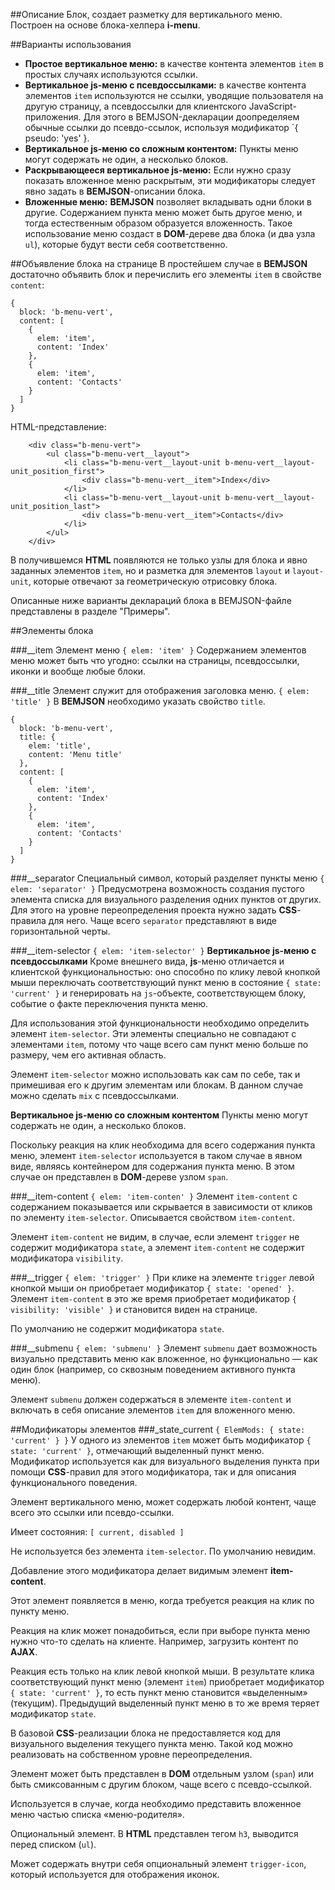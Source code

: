 ##Описание
Блок, создает разметку для вертикального меню. Построен на основе блока-хелпера **i-menu**.

##Варианты использования

* **Простое вертикальное меню:** в качестве контента элементов `item` в простых случаях используются ссылки.
* **Вертикальное js-меню с псевдоссылками:** в качестве контента элементов `item` используются не ссылки, уводящие пользователя на другую страницу, а псевдоссылки для клиентского JavaScript-приложения. Для этого в BEMJSON-декларации доопределяем обычные ссылки до псевдо-ссылок, используя модификатор `{ pseudo: 'yes' }.
* **Вертикальное js-меню со сложным контентом:** Пункты меню могут содержать не один, а несколько блоков.
* **Раскрывающееся вертикальное js-меню:** Если нужно сразу показать вложенное меню раскрытым, эти модификаторы следует явно задать в **BEMJSON**-описании блока.
* **Вложенные меню:** **BEMJSON** позволяет вкладывать одни блоки в другие. Содержанием пункта меню может быть другое меню, и тогда естественным образом образуется вложенность.
Такое использование меню создаст в **DOM**-дереве два блока (и два узла `ul`), которые будут вести себя соответственно.

##Объявление блока на странице
В простейшем случае в **BEMJSON** достаточно объявить блок и перечислить его элементы `item` в свойстве `content`:

```bemjson
{
  block: 'b-menu-vert',
  content: [
    {
      elem: 'item',
      content: 'Index'
    },
    {
      elem: 'item',
      content: 'Contacts'
    }
  ]
}
```
HTML-представление:

```
	<div class="b-menu-vert">
		<ul class="b-menu-vert__layout">
			<li class="b-menu-vert__layout-unit b-menu-vert__layout-unit_position_first">
				<div class="b-menu-vert__item">Index</div>
			</li>
			<li class="b-menu-vert__layout-unit b-menu-vert__layout-unit_position_last">
				<div class="b-menu-vert__item">Contacts</div>
			</li>
		</ul>
	</div>
```
В получившемся **HTML** появляются не только узлы для блока и явно заданных элементов `item`, но и разметка для элементов `layout` и `layout-unit`, которые отвечают за геометрическую отрисовку блока.

Описанные ниже варианты деклараций блока в BEMJSON-файле представлены в разделе "Примеры".

##Элементы блока

###__item
Элемент меню
`{ elem: 'item' }`
Содержанием элементов меню может быть что угодно: ссылки на страницы, псевдоссылки, иконки и вообще любые блоки.

###__title
Элемент служит для отображения заголовка меню.
`{ elem: 'title' }`
В **BEMJSON** необходимо указать свойство `title`.

```bemjson
{
  block: 'b-menu-vert',
  title: {
    elem: 'title',
    content: 'Menu title'
  },
  content: [
    {
      elem: 'item',
      content: 'Index'
    },
    {
      elem: 'item',
      content: 'Contacts'
    }
  ]
}
```
###__separator
Специальный символ, который разделяет пункты меню
`{ elem: 'separator' }`
Предусмотрена возможность создания пустого элемента списка для визуального разделения одних пунктов от других.
Для этого на уровне переопределения проекта нужно задать **CSS**-правила для него.
Чаще всего `separator` представляют в виде горизонтальной черты.

###__item-selector
`{ elem: 'item-selector' }`
**Вертикальное js-меню с псевдоссылками**
Кроме внешнего вида, **js**-меню отличается и клиентской функциональностью: оно способно по клику левой кнопкой мыши переключать соответствующий пункт меню в состояние `{ state: 'current' }` и генерировать на `js`-объекте, соответствующем блоку, событие о факте переключения пункта меню.

Для использования этой функциональности необходимо определить элемент `item-selector`. Эти элементы специально не совпадают с элементами `item`, потому что чаще всего сам пункт меню больше по размеру, чем его активная область.

Элемент `item-selector` можно использовать как сам по себе, так и примешивая его к другим элементам или блокам. В данном случае можно сделать `mix` с псевдоссылками.

**Вертикальное js-меню со сложным контентом**
Пункты меню могут содержать не один, а несколько блоков.

Поскольку реакция на клик необходима для всего содержания пункта меню, элемент `item-selector` используется в таком случае в явном виде, являясь контейнером для содержания пункта меню.
В этом случае он представлен в **DOM**-дереве узлом `span`.

###__item-content
`{ elem: 'item-conten' }`
Элемент `item-content` с содержанием показывается или скрывается в зависимости от кликов по элементу `item-selector`. Описывается свойством `item-content`.

Элемент `item-content` не видим, в случае, если элемент `trigger` не содержит модификатора `state`, а элемент `item-content` не содержит модификатора `visibility`.

###__trigger
`{ elem: 'trigger' }`
При клике на элементе `trigger` левой кнопкой мыши он приобретает модификатор `{ state: 'opened' }`. Элемент `item-content` в это же время приобретает модификатор `{ visibility: 'visible' }` и становится виден на странице.

По умолчанию не содержит модификатора `state`.

###__submenu
`{ elem: 'submenu' }`
Элемент `submenu` дает возможность визуально представить меню как вложенное, но функционально — как один блок (например, со сквозным поведением активного пункта меню).

Элемент `submenu` должен содержаться в элементе `item-content` и включать в себя описание элементов `item` для вложенного меню.

##Модификаторы элементов
###_state_current
`{ ElemMods: { state: 'current' } }`
У одного из элементов `item` может быть модификатор `{ state: 'current' }`, отмечающий выделенный пункт меню.
Модификатор используется как для визуального выделения пункта при помощи **CSS**-правил для этого модификатора, так и для описания функционального поведения.

Элемент вертикального меню, может содержать любой контент, чаще всего это ссылки или псевдо-ссылки.

Имеет состояния: `[ current, disabled ]`

﻿Не используется без элемента `item-selector`. По умолчанию невидим.

﻿Добавление этого модификатора делает видимым элемент **item-content**.

Этот элемент появляется в меню, когда требуется реакция на клик по пункту меню.

Реакция на клик может понадобиться, если при выборе пункта меню нужно что-то сделать на клиенте. Например, загрузить контент по **AJAX**.

Реакция есть только на клик левой кнопкой мыши. В результате клика соответствующий пункт меню (элемент `item`) приобретает модификатор `{ state: 'current' }`, то есть пункт меню становится «выделенным» (текущим). Предыдущий выделенный пункт меню в то же время теряет модификатор `state`.

В базовой **CSS**-реализации блока не предоставляется код для визуального выделения текущего пункта меню. Такой код можно реализовать на собственном уровне переопределения.

Элемент может быть представлен в **DOM** отдельным узлом (`span`) или быть смиксованным с другим блоком, чаще всего с псевдо-ссылкой.

Используется в случае, когда необходимо представить вложенное меню частью списка «меню-родителя».

Опциональный элемент. В **HTML** представлен тегом `h3`, выводится перед списком (`ul`).

Может содержать внутри себя опциональный элемент `trigger-icon`, который используется для отображения иконок.

